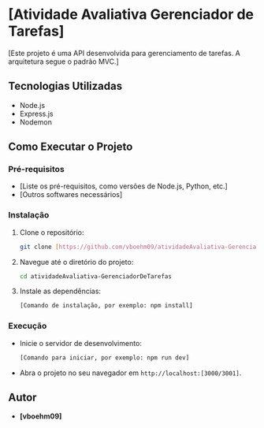 # [Atividade Avaliativa Gerenciador de Tarefas]

[Este projeto é uma API desenvolvida para gerenciamento de tarefas. A arquitetura segue o padrão MVC.]


## Tecnologias Utilizadas

- Node.js
- Express.js
- Nodemon


## Como Executar o Projeto

### Pré-requisitos

* [Liste os pré-requisitos, como versões de Node.js, Python, etc.]
* [Outros softwares necessários]

### Instalação

1.  Clone o repositório:
    ```bash
    git clone [https://github.com/vboehm09/atividadeAvaliativa-GerenciadorDeTarefas.git](https://github.com/vboehm09/atividadeAvaliativa-GerenciadorDeTarefas.git)
    ```
2.  Navegue até o diretório do projeto:
    ```bash
    cd atividadeAvaliativa-GerenciadorDeTarefas
    ```
3.  Instale as dependências:
    ```bash
    [Comando de instalação, por exemplo: npm install]
    ```

### Execução

* Inicie o servidor de desenvolvimento:
    ```bash
    [Comando para iniciar, por exemplo: npm run dev]
    ```
* Abra o projeto no seu navegador em `http://localhost:[3000/3001]`.


## Autor

* **[vboehm09]**


